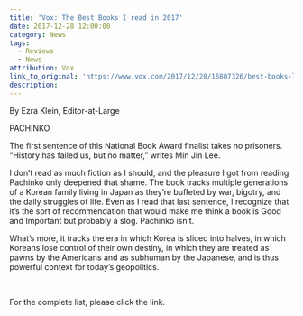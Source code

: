 ```yaml
---
title: 'Vox: The Best Books I read in 2017'
date: 2017-12-28 12:00:00
category: News
tags:
  - Reviews
  - News
attribution: Vox
link_to_original: 'https://www.vox.com/2017/12/28/16807326/best-books-list-2017'
description:
---
```



By Ezra Klein, Editor-at-Large

PACHINKO

The first sentence of this National Book Award finalist takes no prisoners. “History has failed us, but no matter,” writes Min Jin Lee.

I don’t read as much fiction as I should, and the pleasure I got from reading Pachinko only deepened that shame. The book tracks multiple generations of a Korean family living in Japan as they’re buffeted by war, bigotry, and the daily struggles of life. Even as I read that last sentence, I recognize that it’s the sort of recommendation that would make me think a book is Good and Important but probably a slog. Pachinko isn’t.

What’s more, it tracks the era in which Korea is sliced into halves, in which Koreans lose control of their own destiny, in which they are treated as pawns by the Americans and as subhuman by the Japanese, and is thus powerful context for today’s geopolitics.

&nbsp;

For the complete list, please click the link.&nbsp;
